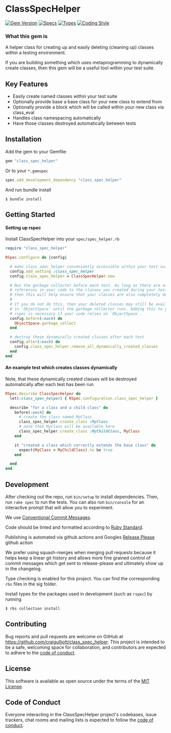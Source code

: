 # ClassSpecHelper


[![Gem Version](https://badge.fury.io/rb/class_spec_helper.svg)](https://badge.fury.io/rb/class_spec_helper)
[![Specs](https://github.com/craigulliott/class_spec_helper/actions/workflows/specs.yml/badge.svg)](https://github.com/craigulliott/class_spec_helper/actions/workflows/specs.yml)
[![Types](https://github.com/craigulliott/class_spec_helper/actions/workflows/types.yml/badge.svg)](https://github.com/craigulliott/class_spec_helper/actions/workflows/types.yml)
[![Coding Style](https://github.com/craigulliott/class_spec_helper/actions/workflows/linter.yml/badge.svg)](https://github.com/craigulliott/class_spec_helper/actions/workflows/linter.yml)


### What this gem is

A helper class for creating up and easily deleting (cleaning up) classes within a testing environment.

If you are building something which uses metaprogramming to dynamically create classes, then this gem will be a useful tool within your test suite.

## Key Features

* Easily create named classes within your test suite
* Optionally provide base a base class for your new class to extend from
* Optionally provide a block which will be called within your new class via class_eval
* Handles class namespacing automatically
* Have those classes destroyed automatically between tests

## Installation

Add the gem to your Gemfile:

```ruby
gem "class_spec_helper"
```

Or to your `*.gemspec`

```ruby
spec.add_development_dependency "class_spec_helper"
```

And run bundle install

    $ bundle install


## Getting Started

#### Setting up rspec

Install ClassSpecHelper into your `spec/spec_helper.rb`

```ruby
require "class_spec_helper"

RSpec.configure do |config|

  # make class_spec_helper conveniently accessible within your test suite
  config.add_setting :class_spec_helper
  config.class_spec_helper = ClassSpecHelper.new

  # Run the garbage collector before each test. As long as there are no
  # references in your code to the classes you created during your tests
  # then this will help ensure that your classes are also completely destroyed.
  #
  # If you do not do this, then your deleted classes may still be available
  # in `ObjectSpace` until the garbage collector runs. Adding this to your
  # rspec is necessary if your code relies on `ObjectSpace`.
  config.before(:each) do
    ObjectSpace.garbage_collect
  end

  # destroy these dynamically created classes after each test
  config.after(:each) do
    config.class_spec_helper.remove_all_dynamically_created_classes
  end
end

```


#### An example test which creates classes dynamically

Note, that these dynamically created classes will be destroyed automatically after each test has been run

```ruby
RSpec.describe ClassSpecHelper do
  let(:class_spec_helper) { RSpec.configuration.class_spec_helper }

  describe "for a class and a child class" do
    before(:each) do
      # create the class named MyClass
      class_spec_helper.create_class :MyClass
      # note than MyClass will be available here
      class_spec_helper.create_class :MyChildClass, MyClass
    end

    it "created a class which correctly extends the base class" do
      expect(MyClass < MyChildClass).to be true
    end

  end
end
```


## Development

After checking out the repo, run `bin/setup` to install dependencies. Then, run `rake spec` to run the tests. You can also run `bin/console` for an interactive prompt that will allow you to experiment.

We use [Conventional Commit Messages](https://gist.github.com/qoomon/5dfcdf8eec66a051ecd85625518cfd13).

Code should be linted and formatted according to [Ruby Standard](https://github.com/standardrb/standard).

Publishing is automated via github actions and Googles [Release Please](https://github.com/google-github-actions/release-please-action) github action

We prefer using squash-merges when merging pull requests because it helps keep a linear git history and allows more fine grained control of commit messages which get sent to release-please and ultimately show up in the changelog.

Type checking is enabled for this project. You can find the corresponding `rbs` files in the sig folder.

Install types for the packages used in development (such as `rspec`) by running

    $ rbs collection install

## Contributing

Bug reports and pull requests are welcome on GitHub at https://github.com/craigulliott/class_spec_helper. This project is intended to be a safe, welcoming space for collaboration, and contributors are expected to adhere to the [code of conduct](https://github.com/craigulliott/class_spec_helper/blob/master/CODE_OF_CONDUCT.md).

## License

This software is available as open source under the terms of the [MIT License](https://opensource.org/licenses/MIT).

## Code of Conduct

Everyone interacting in the ClassSpecHelper project's codebases, issue trackers, chat rooms and mailing lists is expected to follow the [code of conduct](https://github.com/craigulliott/class_spec_helper/blob/master/CODE_OF_CONDUCT.md).
